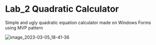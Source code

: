 # Lab_2 Quadratic Calculator
Simple and ugly quadratic equation calculator made on Windows Forms using MVP pattern

![image_2023-03-05_18-41-36](https://user-images.githubusercontent.com/60883514/222973750-3c65257e-3619-4420-9aea-17c30a90cd8f.png)

